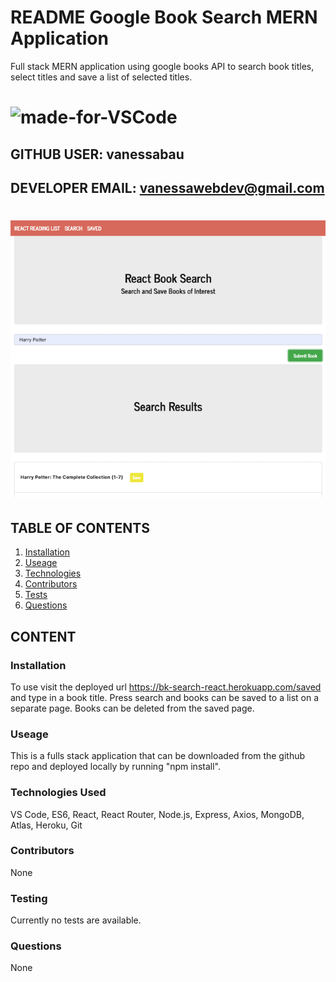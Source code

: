 # README Google Book Search MERN Application

Full stack MERN application using google books API to search book titles, select titles and save a list of selected titles.

# ![made-for-VSCode](https://img.shields.io/badge/Made%20for-VSCode-1f425f.svg)

## GITHUB USER: vanessabau

## DEVELOPER EMAIL: vanessawebdev@gmail.com

# ![bookseach](https://raw.githubusercontent.com/vanessabau/booksearch/booksearch/booksearch%20-%201.png)


## TABLE OF CONTENTS

1. [Installation](###Installation)
2. [Useage](###Useage)
3. [Technologies](###Licensing)
4. [Contributors](###Contributors)
5. [Tests](###Testing)
6. [Questions](###Questions)

## CONTENT

### Installation

To use visit the deployed url https://bk-search-react.herokuapp.com/saved and type in a book title. Press search and books can be saved to a list on a separate page. Books can be deleted from the saved page.

### Useage

This is a fulls stack application that can be downloaded from the github repo and deployed locally by running "npm install".

### Technologies Used

VS Code, ES6, React, React Router, Node.js, Express, Axios, MongoDB, Atlas, Heroku, Git

### Contributors

None

### Testing

Currently no tests are available.

### Questions

None
